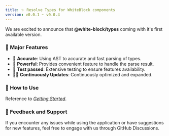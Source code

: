 ```yaml
---
title: ✨ Resolve Types for WhiteBlock components
version: v0.0.1 ~ v0.0.4
---
```


We are excited to announce that **@white-block/types** coming with it's first available version.

### 🚀 Major Features

- 🔪 **Accurate**: Using AST to accurate and fast parsing of types.
- 💪 **Powerful**: Provides convenient feature to handle the parse result.
- 🧪 **Test passed**: Extensive testing to ensure features availability.
- 👨‍💻 **Continuously Updates**: Continuously optimized and expanded.

### 🌟 How to Use

Reference to [*Getting Started*](https://kythuen.github.io/white-block/packages/types).

### 📢 Feedback and Support

If you encounter any issues while using the application or have suggestions for new features, feel free to engage with us through GitHub Discussions.